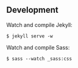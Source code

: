 ## Development

Watch and compile Jekyll:

    $ jekyll serve -w

Watch and compile Sass:

    $ sass --watch _sass:css
